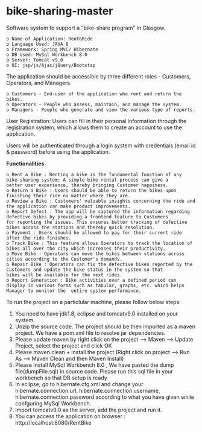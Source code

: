# bike-sharing-master

Software system to support a "bike-share program" in Glasgow. 

	o Name of Application: Rent&Ride
	o Language Used: JAVA 8
	o Framework: Spring MVC/ Hibernate
	o DB Used: MySql Workbench 8.0
	o Server: Tomcat v9.0
	o UI: jsp/js/Ajax/jQuery/Bootstap
	
The application should be accessible by three different roles - Customers, Operators, and Managers.
	
	o Customers - End-user of the application who rent and return the bikes.
	o Operators - People who assess, maintain, and manage the system.
	o Managers - People who generate and view the various type of reports.

User Registration:	Users can fill in their personal information through the registration system, which allows them to create an account to use the application.

Users will be authenticated through a login system with credentials (email id & password) before using the application.

**Functionalities**: 

	o Rent a Bike : Renting a bike is the fundamental function of any bike-sharing system; A simple bike rental process can give a 
	better user experience, thereby bringing Customer happiness.
	o Return a Bike : Users should be able to return the bikes upon finishing their ride no matter where they are.
	o Review a Bike : Customers' valuable insights concerning the ride and the application can make product improvements.
	o Report Defect : The app will be captured the information regarding defective bikes by providing a frontend feature to Customers 
	for reporting the issues. This ensures better tracking of defective bikes across the stations and thereby quick resolution.
	o Payment : Users should be allowed to pay for their current ride after the ride finishes.
	o Track Bike : This feature allows Operators to track the location of bikes all over the city which increases their productivity.
	o Move Bike : Operators can move the bikes between stations across cities according to the Customer's demands.
	o Repair Bike : Operators can fix the defective bikes reported by the Customers and update the bike status in the system so that 
	bikes will be available for the next rides.
	o Report Generation : Bike activities over a defined period can display in various forms such as tabular, graphs, etc. which helps 
	Manager to monitor the	entire system performance.

To run the project on a particlular machine, please follow below steps:

 1. You need to have jdk1.8, eclipse and tomcatv9.0 installed on your system.
 2. Unzip the source code. The project should be then imported as a maven project. We have a pom.xml file to            resolve jar dependencies. 
 3. Please update maven by right click on the project --> Maven --> Update Project, select the project and click OK
 4. Please maven clean + install the project (Right click on project --> Run As --> Maven Clean and then Maven         Install)
 5. Please install MySql Workbench 8.0 , We have pasted the dump file(dumpFile.sql) in source code. Please run this     sql file in your workbench so that DB setup is ready
 6. In eclipse, go to hibernate.cfg.xml and change your hibernate.connection.url, hibernate.connection.username,        hibernate.connection.password according to what you have given while confguring MySql Workbench.
 7. Import tomcatv9.0 as the server, add the project and run it.
 8. You can access the application on browser : http://localhost:8080/RentBike	
